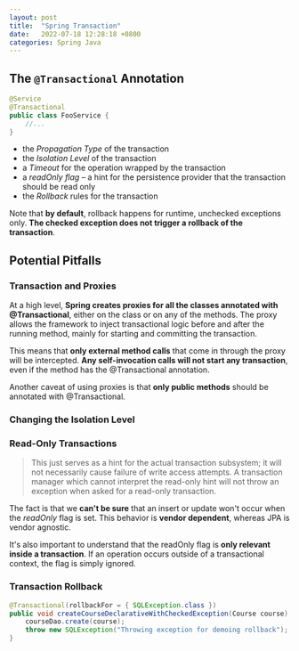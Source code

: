 ```yaml
---
layout: post
title:  "Spring Transaction"
date:   2022-07-18 12:28:18 +0800
categories: Spring Java
---
```

## The `@Transactional` Annotation

```java
@Service
@Transactional
public class FooService {
    //...
}
```

- the *Propagation Type* of the transaction
- the *Isolation Level* of the transaction
- a *Timeout* for the operation wrapped by the transaction
- a *readOnly flag* – a hint for the persistence provider that the transaction should be read only
- the *Rollback* rules for the transaction

Note that **by default**, rollback happens for runtime, unchecked exceptions only. **The checked exception does not trigger a rollback of the transaction**. 

## Potential Pitfalls

### Transaction and Proxies

At a high level, **Spring creates proxies for all the classes annotated with @Transactional**, either on the class or on any of the methods. The proxy allows the framework to inject transactional logic before and after the running method, mainly for starting and committing the transaction.

This means that **only external method calls** that come in through the proxy will be intercepted. **Any self-invocation calls will not start any transaction**, even if the method has the @Transactional annotation.

Another caveat of using proxies is that **only public methods** should be annotated with @Transactional.

### Changing the Isolation Level

### Read-Only Transactions

> This just serves as a hint for the actual transaction subsystem; it will not necessarily cause failure of write access attempts. A transaction manager which cannot interpret the read-only hint will not throw an exception when asked for a read-only transaction.

The fact is that we **can't be sure** that an insert or update won't occur when the *readOnly* flag is set. This behavior is **vendor dependent**, whereas JPA is vendor agnostic.

It's also important to understand that the readOnly flag is **only relevant inside a transaction**. If an operation occurs outside of a transactional context, the flag is simply ignored.

### Transaction Rollback

```java
@Transactional(rollbackFor = { SQLException.class })
public void createCourseDeclarativeWithCheckedException(Course course) throws SQLException {
    courseDao.create(course);
    throw new SQLException("Throwing exception for demoing rollback");
}
```
